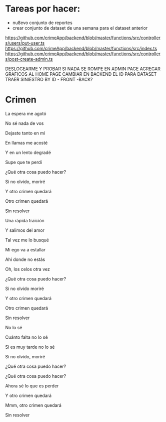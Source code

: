 # Tareas por hacer:
* nu8evo conjunto de reportes
* crear conjunto de dataset de una semana para el dataset anterior

https://github.com/crimeApp/backend/blob/master/functions/src/controllers/users/put-user.ts
https://github.com/crimeApp/backend/blob/master/functions/src/index.ts
https://github.com/crimeApp/backend/blob/master/functions/src/controllers/post-create-admin.ts

DESLOGEARME Y PROBAR SI NADA SE ROMPE EN ADMIN PAGE
AGREGAR GRAFICOS AL HOME PAGE
CAMBIAR EN BACKEND EL ID PARA DATASET
TRAER SINIESTRO BY ID - FRONT -BACK?

# Crimen
La espera me agotó

No sé nada de vos

Dejaste tanto en mí

En llamas me acosté

Y en un lento degradé

Supe que te perdí


¿Qué otra cosa puedo hacer?

Si no olvido, moriré

Y otro crimen quedará

Otro crimen quedará

Sin resolver


Una rápida traición

Y salimos del amor

Tal vez me lo busqué

Mi ego va a estallar

Ahí donde no estás

Oh, los celos otra vez


¿Qué otra cosa puedo hacer?

Si no olvido moriré

Y otro crimen quedará

Otro crimen quedará

Sin resolver


No lo sé

Cuánto falta no lo sé

Si es muy tarde no lo sé

Si no olvido, moriré

¿Qué otra cosa puedo hacer?

¿Qué otra cosa puedo hacer?

Ahora sé lo que es perder

Y otro crimen quedará

Mmm, otro crimen quedará

Sin resolver
